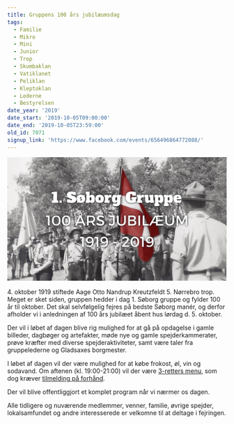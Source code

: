 ```yaml
---
title: Gruppens 100 års jubilæumsdag
tags:
  - Familie
  - Mikro
  - Mini
  - Junior
  - Trop
  - Skumbaklan
  - Vatiklanet
  - Peliklan
  - Kleptoklan
  - Lederne
  - Bestyrelsen
date_year: '2019'
date_start: '2019-10-05T09:00:00'
date_end: '2019-10-05T23:59:00'
old_id: 7071
signup_link: 'https://www.facebook.com/events/656496864772088/'
---
```

![1. Søborgs 100 års Jubilæum. 1919 til 2019.](/img/100-fb-header.jpg)

4\. oktober 1919 stiftede Aage Otto Nandrup Kreutzfeldt 5. Nørrebro trop.
Meget er sket siden, gruppen hedder i dag 1. Søborg gruppe og fylder 100 år til oktober.
Det skal selvfølgelig fejres på bedste Søborg manér, og derfor afholder vi i anledningen af 100 års jubilæet åbent hus lørdag d. 5. oktober.

Der vil i løbet af dagen blive rig mulighed for at gå på opdagelse i gamle billeder, dagbøger og artefakter, møde nye og gamle spejderkammerater, prøve kræfter med diverse spejderaktiviteter, samt være taler fra gruppelederne og Gladsaxes borgmester.


I løbet af dagen vil der være mulighed for at købe frokost, øl, vin og sodavand. Om aftenen (kl. 19:00-21:00) vil der være [3-retters menu](https://medlem.dds.dk/event/id/21701/register), som dog kræver [tilmelding på forhånd](https://medlem.dds.dk/event/id/21701/register).


Der vil blive offentliggjort et komplet program når vi nærmer os dagen.


Alle tidligere og nuværende medlemmer, venner, familie, øvrige spejder, lokalsamfundet og andre interesserede er velkomne til at deltage i fejringen.
